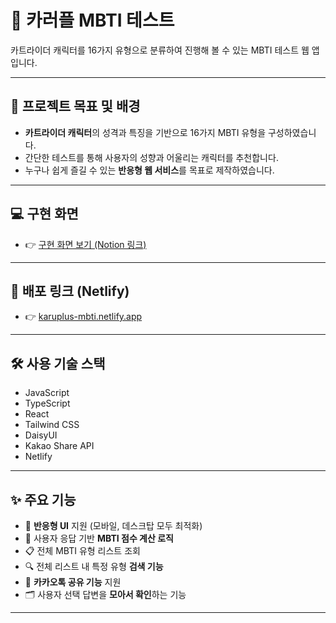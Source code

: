 # 🏁 카러플 MBTI 테스트

카트라이더 캐릭터를 16가지 유형으로 분류하여 진행해 볼 수 있는 MBTI 테스트 웹 앱입니다.

---

## 🎯 프로젝트 목표 및 배경

- **카트라이더 캐릭터**의 성격과 특징을 기반으로 16가지 MBTI 유형을 구성하였습니다.
- 간단한 테스트를 통해 사용자의 성향과 어울리는 캐릭터를 추천합니다.
- 누구나 쉽게 즐길 수 있는 **반응형 웹 서비스**를 목표로 제작하였습니다.

---

## 💻 구현 화면

- 👉 [구현 화면 보기 (Notion 링크)](https://www.notion.so/1aa447f758f98179863bee66e4ab1aac?pvs=21)

---

## 🚀 배포 링크 (Netlify)

- 👉 [karuplus-mbti.netlify.app](https://karuplus-mbti.netlify.app/)

---

## 🛠 사용 기술 스택

- JavaScript
- TypeScript
- React
- Tailwind CSS
- DaisyUI
- Kakao Share API
- Netlify

---

## ✨ 주요 기능

- 📱 **반응형 UI** 지원 (모바일, 데스크탑 모두 최적화)
- 🧠 사용자 응답 기반 **MBTI 점수 계산 로직**
- 📋 전체 MBTI 유형 리스트 조회
- 🔍 전체 리스트 내 특정 유형 **검색 기능**
- 💬 **카카오톡 공유 기능** 지원
- 🗂 사용자 선택 답변을 **모아서 확인**하는 기능

---
